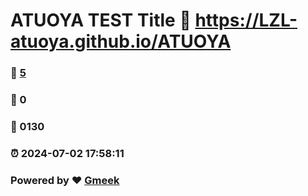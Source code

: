 # ATUOYA TEST Title :link: https://LZL-atuoya.github.io/ATUOYA 
### :page_facing_up: [5](https://LZL-atuoya.github.io/ATUOYA/tag.html) 
### :speech_balloon: 0 
### :hibiscus: 0130 
### :alarm_clock: 2024-07-02 17:58:11 
### Powered by :heart: [Gmeek](https://github.com/Meekdai/Gmeek)

